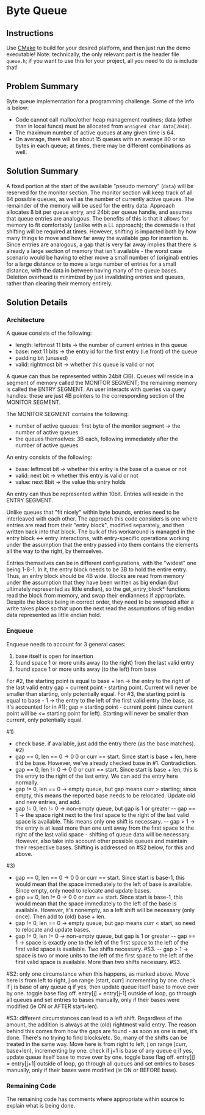 # Byte Queue

## Instructions
Use [CMake](https://cmake.org/) to build for your desired platform, and then just run the demo executable!
Note: technically, the only relevant part is the header file `queue.h`; if you want to use this for your project, all you need to do is include that!

## Problem Summary
Byte queue implementation for a programming challenge. Some of the info is below:
- Code cannot call malloc/other heap management routines; data (other than in local funcs) must be allocated from `unsigned char data[2048]`.
- The maximum number of active queues at any given time is 64.
- On average, there will be about 15 queues with an average 80 or so bytes in each queue; at times, there may be different combinations as well.

## Solution Summary
A fixed portion at the start of the available "pseudo memory" (`data`) will be reserved for the monitor section.
The monitor section will keep track of all 64 possible queues, as well as the number of currently active queues.
The remainder of the memory will be used for the entry data.
Approach allocates 8 bit per queue entry, and 24bit per queue handle, and assumes that queue entries are analogous.
The benefits of this is that it allows for memory to fit comfortably (unlike with a LL approach); the downside is that shifting will be required at times.
However, shifting is impacted both by how many things to move and how far away the available gap for insertion is. Since entries are analogous, a gap that is very far away
implies that there is already a large section of memory that isn't available - the worst case scenario would be having to either move a small number of (original) entries for a large distance or to move a large number of entries for a small distance, with the data in between having many of the queue bases.
Deletion overhead is minimized by just invalidating entries and queues, rather than clearing their memory entirely.

## Solution Details
### Architecture
A queue consists of the following:
- length: leftmost 11 bits -> the number of current entries in this queue
- base: next 11 bits -> the entry id for the first entry (i.e front) of the queue
- padding bit (unused)
- valid: rightmost bit -> whether this queue is valid or not

A queue can thus be represented within 24bit (3B).
Queues will reside in a segment of memory called the MONITOR SEGMENT; the remaining
memory is called the ENTRY SEGMENT. An user interacts with queries via query handles:
these are just 4B pointers to the corresponding section of the MONITOR SEGMENT.

The MONITOR SEGMENT contains the following:
- number of active queues: first byte of the monitor segment -> the number of active queues
- the queues themselves: 3B each, following immediately after the number of active queues

An entry consists of the following:
- base: leftmost bit -> whether this entry is the base of a queue or not
- valid: next bit -> whether this entry is valid or not
- value: next 8bit -> the value this entry holds

An entry can thus be represented within 10bit.
Entries will reside in the ENTRY SEGMENT.

Unlike queues that "fit nicely" within byte bounds, entries need to be interleaved with each other.
The approach this code considers is one where entries are read from their "entry block", modified
separately, and then written back into that block. The bulk of this workaround is managed in the
entry block <-> entry interactions, with entry-specific operations working under the assumption
that the entry passed into them contains the elements all the way to the right, by themselves.

Entries themselves can be in different configurations, with the "widest" one being 1-8-1. In it,
the entry block needs to be 3B to hold the entire entry. Thus, an entry block should be 4B wide.
Blocks are read from memory under the assumption that they have been written as big endian (but
ultimately represented as little endian), so the get_entry_block* functions read the block from
memory, and swap their endianness if appropriate. Despite the blocks being in correct order, they
need to be swapped after a write takes place so that upon the next read the assumptions of big
endian data represented as little endian hold.

### Enqueue
Enqueue needs to account for 3 general cases:
1. base itself is open for insertion
2. found space 1 or more units away (to the right) from the last valid entry
3. found space 1 or more units away (to the left) from base

For #2, the starting point is equal to base + len -> the entry to the right of the last valid entry
gap = current point - starting point.
Current will never be smaller than starting, only potentially equal.
For #3, the starting point is equal to base - 1 -> the entry to the left of the first valid entry (the base, as it's accounted for in #1);
gap = starting point - current point (since current point will be <= starting point for left).
Starting will never be smaller than current, only potentially equal.

#1)
- check base. if available, just add the entry there (as the base matches).
#2)
- gap == 0, len == 0 -> 0 0 or curr == start. Since start is base + len, here it'd be base. However, we've already checked base in #1. Contradiction.
- gap == 0, len != 0 -> 0 0 or curr == start. Since start is base + len, this is the entry to the right of the last entry. We can add the entry here normally.
- gap != 0, len == 0 -> empty queue, but gap means curr > starting; since empty, this means the reported base needs to be relocated. Update old and new entries, and add.
- gap != 0, len != 0 -> non-empty queue, but gap is 1 or greater
    -- gap == 1 -> the space right next to the first space to the right of the last valid space is available. This means only one shift is necessary.
    -- gap > 1 -> the entry is at least more than one unit away from the first space to the right of the last valid space - shifting of queue data will be necessary.
    However, also take into account other possible queues and maintain their respective bases. Shifting is addressed on #S2 below, for this and above.

#3)
- gap == 0, len == 0 -> 0 0 or curr == start. Since start is base-1, this would mean that the space immediately to the left of base is available. Since empty, only need to relocate
and update bases.
- gap == 0, len != 0 -> 0 0 or curr == start. Since start is base-1, this would mean that the space immediately to the left of the base is available. However, it's nonempty, so a left
shift will be necessary (only once). Then add to (old) base + len.
- gap != 0, len == 0 -> empty queue, but gap means curr < start, so need to relocate and update bases.
- gap != 0, len != 0 -> non-empty queue, but gap is 1 or greater
    -- gap == 1 -> space is exactly one to the left of the first space to the left of the first valid space is available. Two shifts necessary. #S3.
    -- gap > 1 -> space is two or more units to the left of the first space to the left of the first valid space is available. More than two shifts necessary. #S3.

#S2:
only one circumstance when this happens, as marked above. Move here is from left to right, j on range (start, curr] incrementing by one.
check if j is base of any queue q
    if yes, then update queue itself base to move over by one. toggle base flag off.
entry[j] = entry[j-1]
outside of loop, go through all queues and set entries to bases manually, only if their bases were modified (ie ON or AFTER start+len).

#S3:
different circumstances can lead to a left shift. Regardless of the amount, the addition is always at the (old) rightmost valid entry. The reason behind this comes from
how the gaps are found - as soon as one is met, it's done. There's no trying to find blocks/etc. So, many of the shifts can be treated in the same way.
Move here is from right to left, j on range [curr, base+len), incrementing by one.
check if j+1 is base of any queue q
    if yes, update queue itself base to move over by one. toggle base flag off.
entry[j] = entry[j+1]
outside of loop, go through all queues and set entries to bases manually, only if their bases were modified (ie ON or BEFORE base).

### Remaining Code
The remaining code has comments where appropriate within source to explain what is being done.